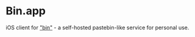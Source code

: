 # Bin.app

iOS client for ["bin"](https://github.com/littledivy/bin) - a self-hosted pastebin-like service for personal use.

